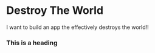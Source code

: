 # Destroy The World
I want to build an app the effectively destroys the world!!



### This is a heading
